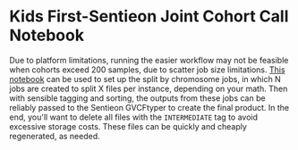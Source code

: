 # Kids First-Sentieon Joint Cohort Call Notebook
Due to platform limitations, running the easier workflow may not be feasible when cohorts exceed 200 samples, due to scatter job size limitations.
[This notebook](../workflow/kf-joint-cohort-call-advanced-setup.ipynb) can be used to set up the split by chromosome jobs, in which N jobs are created to split X files per instance, depending on your math.
Then with sensible tagging and sorting, the outputs from these jobs can be reliably passed to the Sentieon GVCFtyper to create the final product.
In the end, you'll want to delete all files with the `INTERMEDIATE` tag to avoid excessive storage costs. These files can be quickly and cheaply regenerated, as needed.